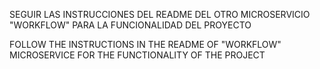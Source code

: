 SEGUIR LAS INSTRUCCIONES DEL README DEL OTRO MICROSERVICIO "WORKFLOW" PARA LA FUNCIONALIDAD DEL PROYECTO

FOLLOW THE INSTRUCTIONS IN THE README OF "WORKFLOW" MICROSERVICE FOR THE FUNCTIONALITY OF THE PROJECT
